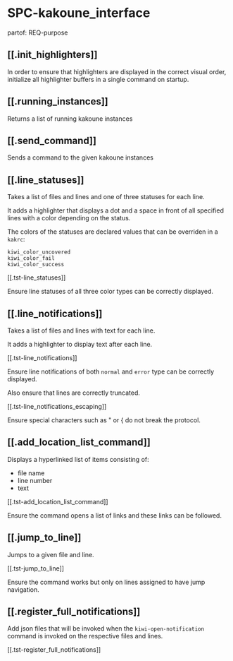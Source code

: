 # SPC-kakoune_interface
partof: REQ-purpose
###

## [[.init_highlighters]]

In order to ensure that highlighters are displayed in the correct visual order,
initialize all highlighter buffers in a single command on startup.

## [[.running_instances]]

Returns a list of running kakoune instances

## [[.send_command]]

Sends a command to the given kakoune instances

## [[.line_statuses]]

Takes a list of files and lines and one of three statuses for each line.

It adds a highlighter that displays a dot and a space in front of all specified lines
with a color depending on the status.

The colors of the statuses are declared values that can be overriden in a `kakrc`:

```
kiwi_color_uncovered
kiwi_color_fail
kiwi_color_success
```

[[.tst-line_statuses]]

Ensure line statuses of all three color types can be correctly displayed.

## [[.line_notifications]]

Takes a list of files and lines with text for each line.

It adds a highlighter to display text after each line.

[[.tst-line_notifications]]

Ensure line notifications of both `normal` and `error` type can be correctly displayed.

Also ensure that lines are correctly truncated.

[[.tst-line_notifications_escaping]]

Ensure special characters such as " or { do not break the protocol.

## [[.add_location_list_command]]

Displays a hyperlinked list of items consisting of:
* file name
* line number
* text

[[.tst-add_location_list_command]]

Ensure the command opens a list of links and these links can be followed.

## [[.jump_to_line]]

Jumps to a given file and line.

[[.tst-jump_to_line]]

Ensure the command works but only on lines assigned to have jump navigation.

## [[.register_full_notifications]]

Add json files that will be invoked when the `kiwi-open-notification` command is invoked on the respective files and lines.

[[.tst-register_full_notifications]]
